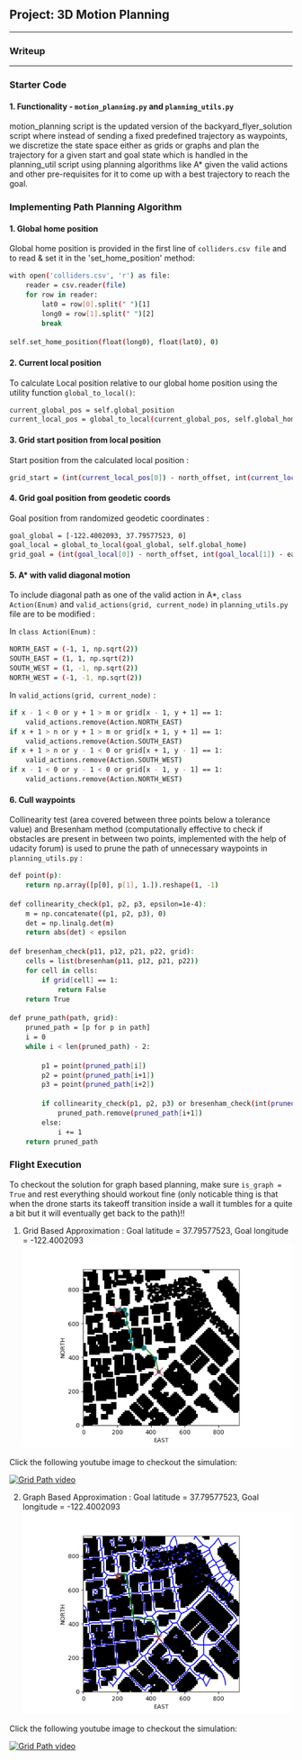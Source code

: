 ## Project: 3D Motion Planning
---
### Writeup
---

### Starter Code

#### 1. Functionality - `motion_planning.py` and `planning_utils.py`

motion_planning script is the updated version of the backyard_flyer_solution script where instead of sending a fixed predefined trajectory as waypoints, we discretize the state space either as grids or graphs and plan the trajectory for a given start and goal state which is handled in the planning_util script using planning algorithms like A* given the valid actions and other pre-requisites for it to come up with a best trajectory to reach the goal.

### Implementing Path Planning Algorithm

#### 1. Global home position
Global home position is provided in the first line of `colliders.csv file` and to read & set it in the 'set_home_position' method:

```sh
with open('colliders.csv', 'r') as file:
    reader = csv.reader(file)
    for row in reader:
        lat0 = row[0].split(" ")[1]
        long0 = row[1].split(" ")[2]
        break

self.set_home_position(float(long0), float(lat0), 0)
```

#### 2. Current local position
To calculate Local position relative to our global home position using the utility function `global_to_local()`:

```sh
current_global_pos = self.global_position
current_local_pos = global_to_local(current_global_pos, self.global_home)
```

#### 3. Grid start position from local position
Start position from the calculated local position :

```sh
grid_start = (int(current_local_pos[0]) - north_offset, int(current_local_pos[1]) - east_offset)
```

#### 4. Grid goal position from geodetic coords
Goal position from randomized geodetic coordinates :

```sh
goal_global = [-122.4002093, 37.79577523, 0]
goal_local = global_to_local(goal_global, self.global_home)
grid_goal = (int(goal_local[0]) - north_offset, int(goal_local[1]) - east_offset)
```

#### 5. A* with valid diagonal motion
To include diagonal path as one of the valid action in A*, `class Action(Enum)` and `valid_actions(grid, current_node)` in `planning_utils.py` file are to be modified :

In `class Action(Enum)` :

```sh
NORTH_EAST = (-1, 1, np.sqrt(2))
SOUTH_EAST = (1, 1, np.sqrt(2))
SOUTH_WEST = (1, -1, np.sqrt(2))
NORTH_WEST = (-1, -1, np.sqrt(2))
```

In `valid_actions(grid, current_node)` :

```sh
if x - 1 < 0 or y + 1 > m or grid[x - 1, y + 1] == 1:
    valid_actions.remove(Action.NORTH_EAST)
if x + 1 > n or y + 1 > m or grid[x + 1, y + 1] == 1:
    valid_actions.remove(Action.SOUTH_EAST)
if x + 1 > n or y - 1 < 0 or grid[x + 1, y - 1] == 1:
    valid_actions.remove(Action.SOUTH_WEST)
if x - 1 < 0 or y - 1 < 0 or grid[x - 1, y - 1] == 1:
    valid_actions.remove(Action.NORTH_WEST)   
```

#### 6. Cull waypoints 
Collinearity test (area covered between three points below a tolerance value) and Bresenham method (computationally effective to check if obstacles are present in between two points, implemented with the help of udacity forum) is used to prune the path of unnecessary waypoints in `planning_utils.py` :

```sh
def point(p):
    return np.array([p[0], p[1], 1.]).reshape(1, -1)

def collinearity_check(p1, p2, p3, epsilon=1e-4):   
    m = np.concatenate((p1, p2, p3), 0)
    det = np.linalg.det(m)
    return abs(det) < epsilon

def bresenham_check(p11, p12, p21, p22, grid):
    cells = list(bresenham(p11, p12, p21, p22))
    for cell in cells:
        if grid[cell] == 1:
            return False
    return True

def prune_path(path, grid):
    pruned_path = [p for p in path]
    i = 0
    while i < len(pruned_path) - 2:
        
        p1 = point(pruned_path[i])
        p2 = point(pruned_path[i+1])
        p3 = point(pruned_path[i+2])

        if collinearity_check(p1, p2, p3) or bresenham_check(int(pruned_path[i][0]), int(pruned_path[i][1]), int(pruned_path[i+2][0]), int(pruned_path[i+2][1]), grid):#or bresenham_check(p1, p2, p3):
            pruned_path.remove(pruned_path[i+1])
        else:
            i += 1
    return pruned_path
```

### Flight Execution

To checkout the solution for graph based planning, make sure `is_graph = True` and rest everything should workout fine (only noticable thing is that when the drone starts its takeoff transition inside a wall it tumbles for a quite a bit but it will eventually get back to the path)!!

1. Grid Based Approximation :
Goal latitude = 37.79577523, Goal longitude = -122.4002093
![Planned Trajectory Image - Grid](./misc/Figure1.png)

Click the following youtube image to checkout the simulation:

[![Grid Path video](https://img.youtube.com/vi/V875lEWQWTg/0.jpg)](https://www.youtube.com/watch?v=V875lEWQWTg)

2. Graph Based Approximation :
Goal latitude = 37.79577523, Goal longitude = -122.4002093
![Planned Trajectory Image - Graph](./misc/Figure2.png)

Click the following youtube image to checkout the simulation:

[![Grid Path video](https://img.youtube.com/vi/_0JI_yWPvAE/0.jpg)](https://www.youtube.com/watch?v=_0JI_yWPvAE)

